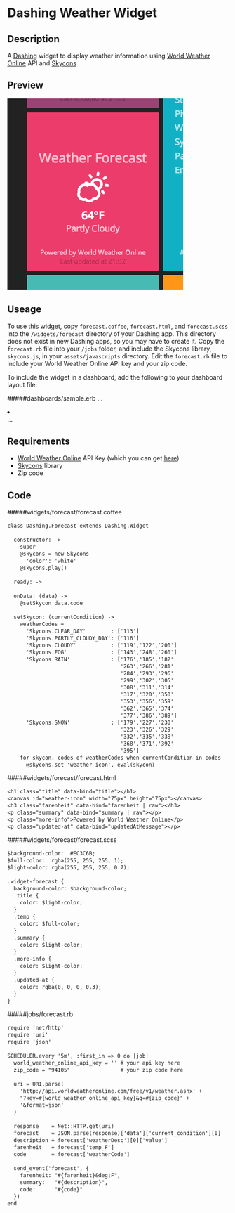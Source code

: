 Dashing Weather Widget
=
Description
-

A [Dashing](http://shopify.github.com/dashing) widget to display weather information using [World Weather Online](http://www.worldweatheronline.com/) API and [Skycons](http://darkskyapp.github.io/skycons/)

Preview
-
![Screen Shot](/assets/images/screen_shot.png "Screen Shot")

Useage
-
To use this widget, copy `forecast.coffee`, `forecast.html`, and `forecast.scss` into the `/widgets/forecast` directory of your Dashing app.  This directory does not exist in new Dashing apps, so you may have to create it.  Copy the `forecast.rb` file into your `/jobs` folder, and include the Skycons library, `skycons.js`, in your `assets/javascripts` directory.  Edit the `forecast.rb` file to include your World Weather Online API key and your zip code.

To include the widget in a dashboard, add the following to your dashboard layout file:

#####dashboards/sample.erb
    ...
      <li data-row="1" data-col="1" data-sizex="1" data-sizey="1">
        <div data-id="forecast" data-view="Forecast" data-title="Weather Forecast" ></div>
      </li>
    ...

Requirements
-
* [World Weather Online](http://www.worldweatheronline.com/) API Key (which you can get [here](http://developer.worldweatheronline.com/member/register))
* [Skycons](http://darkskyapp.github.io/skycons/) library
* Zip code

Code
-

#####widgets/forecast/forecast.coffee

    class Dashing.Forecast extends Dashing.Widget

      constructor: ->
        super
        @skycons = new Skycons
          'color': 'white'
        @skycons.play()

      ready: ->

      onData: (data) ->
        @setSkycon data.code

      setSkycon: (currentCondition) ->
        weatherCodes =
          'Skycons.CLEAR_DAY'        : ['113']
          'Skycons.PARTLY_CLOUDY_DAY': ['116']
          'Skycons.CLOUDY'           : ['119','122','200']
          'Skycons.FOG'              : ['143','248','260']
          'Skycons.RAIN'             : ['176','185','182'
                                        '263','266','281'
                                        '284','293','296'
                                        '299','302','305'
                                        '308','311','314'
                                        '317','320','350'
                                        '353','356','359'
                                        '362','365','374'
                                        '377','386','389']
          'Skycons.SNOW'             : ['179','227','230'
                                        '323','326','329'
                                        '332','335','338'
                                        '368','371','392'
                                        '395']
        for skycon, codes of weatherCodes when currentCondition in codes
          @skycons.set 'weather-icon', eval(skycon)



#####widgets/forecast/forecast.html

    <h1 class="title" data-bind="title"></h1>
    <canvas id="weather-icon" width="75px" height="75px"></canvas>
    <h3 class="farenheit" data-bind="farenheit | raw"></h3>
    <p class="summary" data-bind="summary | raw"></p>
    <p class="more-info">Powered by World Weather Online</p>
    <p class="updated-at" data-bind="updatedAtMessage"></p>


#####widgets/forecast/forecast.scss

    $background-color:  #EC3C6B;
    $full-color:  rgba(255, 255, 255, 1);
    $light-color: rgba(255, 255, 255, 0.7);

    .widget-forecast {
      background-color: $background-color;
      .title {
        color: $light-color;
      }
      .temp {
        color: $full-color;
      }
      .summary {
        color: $light-color;
      }
      .more-info {
        color: $light-color;
      }
      .updated-at {
        color: rgba(0, 0, 0, 0.3);
      }
    }


#####jobs/forecast.rb

    require 'net/http'
    require 'uri'
    require 'json'

    SCHEDULER.every '5m', :first_in => 0 do |job|
      world_weather_online_api_key = '' # your api key here
      zip_code = "94105"                # your zip code here

      uri = URI.parse(
        'http://api.worldweatheronline.com/free/v1/weather.ashx' +
        "?key=#{world_weather_online_api_key}&q=#{zip_code}" +
        '&format=json'
      )

      response    = Net::HTTP.get(uri)
      forecast    = JSON.parse(response)['data']['current_condition'][0]
      description = forecast['weatherDesc'][0]['value']
      farenheit   = forecast['temp_F']
      code        = forecast['weatherCode']

      send_event('forecast', {
        farenheit: "#{farenheit}&deg;F",
        summary:   "#{description}",
        code:      "#{code}"
      })
    end

